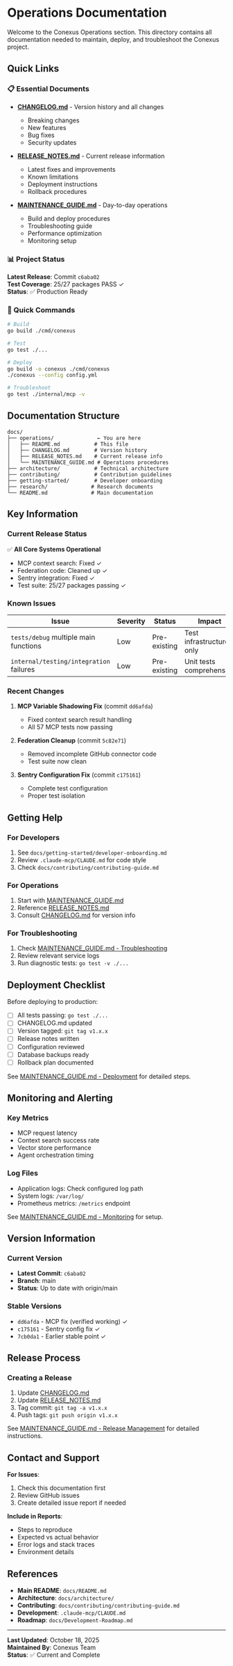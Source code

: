 # Operations Documentation

Welcome to the Conexus Operations section. This directory contains all documentation needed to maintain, deploy, and troubleshoot the Conexus project.

## Quick Links

### 📋 Essential Documents

- **[CHANGELOG.md](./CHANGELOG.md)** - Version history and all changes
  - Breaking changes
  - New features
  - Bug fixes
  - Security updates

- **[RELEASE_NOTES.md](./RELEASE_NOTES.md)** - Current release information
  - Latest fixes and improvements
  - Known limitations
  - Deployment instructions
  - Rollback procedures

- **[MAINTENANCE_GUIDE.md](./MAINTENANCE_GUIDE.md)** - Day-to-day operations
  - Build and deploy procedures
  - Troubleshooting guide
  - Performance optimization
  - Monitoring setup

### 📊 Project Status

**Latest Release**: Commit `c6aba02`  
**Test Coverage**: 25/27 packages PASS ✓  
**Status**: ✅ Production Ready

### 🔧 Quick Commands

```bash
# Build
go build ./cmd/conexus

# Test
go test ./...

# Deploy
go build -o conexus ./cmd/conexus
./conexus --config config.yml

# Troubleshoot
go test ./internal/mcp -v
```

## Documentation Structure

```
docs/
├── operations/              ← You are here
│   ├── README.md           # This file
│   ├── CHANGELOG.md        # Version history
│   ├── RELEASE_NOTES.md    # Current release info
│   └── MAINTENANCE_GUIDE.md # Operations procedures
├── architecture/           # Technical architecture
├── contributing/           # Contribution guidelines
├── getting-started/        # Developer onboarding
├── research/              # Research documents
└── README.md              # Main documentation
```

## Key Information

### Current Release Status

✅ **All Core Systems Operational**
- MCP context search: Fixed ✓
- Federation code: Cleaned up ✓
- Sentry integration: Fixed ✓
- Test suite: 25/27 packages passing ✓

### Known Issues

| Issue | Severity | Status | Impact |
|-------|----------|--------|--------|
| `tests/debug` multiple main functions | Low | Pre-existing | Test infrastructure only |
| `internal/testing/integration` failures | Low | Pre-existing | Unit tests comprehensive |

### Recent Changes

1. **MCP Variable Shadowing Fix** (commit `dd6afda`)
   - Fixed context search result handling
   - All 57 MCP tests now passing

2. **Federation Cleanup** (commit `5c82e71`)
   - Removed incomplete GitHub connector code
   - Test suite now clean

3. **Sentry Configuration Fix** (commit `c175161`)
   - Complete test configuration
   - Proper test isolation

## Getting Help

### For Developers
1. See `docs/getting-started/developer-onboarding.md`
2. Review `.claude-mcp/CLAUDE.md` for code style
3. Check `docs/contributing/contributing-guide.md`

### For Operations
1. Start with [MAINTENANCE_GUIDE.md](./MAINTENANCE_GUIDE.md)
2. Reference [RELEASE_NOTES.md](./RELEASE_NOTES.md)
3. Consult [CHANGELOG.md](./CHANGELOG.md) for version info

### For Troubleshooting
1. Check [MAINTENANCE_GUIDE.md - Troubleshooting](./MAINTENANCE_GUIDE.md#troubleshooting)
2. Review relevant service logs
3. Run diagnostic tests: `go test -v ./...`

## Deployment Checklist

Before deploying to production:

- [ ] All tests passing: `go test ./...`
- [ ] CHANGELOG.md updated
- [ ] Version tagged: `git tag v1.x.x`
- [ ] Release notes written
- [ ] Configuration reviewed
- [ ] Database backups ready
- [ ] Rollback plan documented

See [MAINTENANCE_GUIDE.md - Deployment](./MAINTENANCE_GUIDE.md#deployment-process) for detailed steps.

## Monitoring and Alerting

### Key Metrics
- MCP request latency
- Context search success rate
- Vector store performance
- Agent orchestration timing

### Log Files
- Application logs: Check configured log path
- System logs: `/var/log/`
- Prometheus metrics: `/metrics` endpoint

See [MAINTENANCE_GUIDE.md - Monitoring](./MAINTENANCE_GUIDE.md#monitoring-and-logging) for setup.

## Version Information

### Current Version
- **Latest Commit**: `c6aba02`
- **Branch**: main
- **Status**: Up to date with origin/main

### Stable Versions
- `dd6afda` - MCP fix (verified working) ✓
- `c175161` - Sentry config fix ✓
- `7cb0da1` - Earlier stable point ✓

## Release Process

### Creating a Release
1. Update [CHANGELOG.md](./CHANGELOG.md)
2. Update [RELEASE_NOTES.md](./RELEASE_NOTES.md)
3. Tag commit: `git tag -a v1.x.x`
4. Push tags: `git push origin v1.x.x`

See [MAINTENANCE_GUIDE.md - Release Management](./MAINTENANCE_GUIDE.md#release-management) for detailed instructions.

## Contact and Support

**For Issues**:
1. Check this documentation first
2. Review GitHub issues
3. Create detailed issue report if needed

**Include in Reports**:
- Steps to reproduce
- Expected vs actual behavior
- Error logs and stack traces
- Environment details

## References

- **Main README**: `docs/README.md`
- **Architecture**: `docs/architecture/`
- **Contributing**: `docs/contributing/contributing-guide.md`
- **Development**: `.claude-mcp/CLAUDE.md`
- **Roadmap**: `docs/Development-Roadmap.md`

---

**Last Updated**: October 18, 2025  
**Maintained By**: Conexus Team  
**Status**: ✅ Current and Complete
